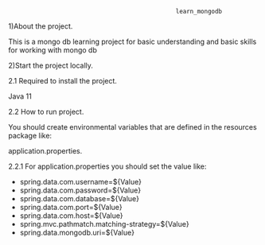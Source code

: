                                                    learn_mongodb
                                                             
1)About the project.

This is a mongo db learning project for basic understanding and basic skills for working with mongo db

2)Start the project locally.

2.1 Required to install the project.

Java 11

2.2 How to run project.

You should create environmental variables that are defined in the resources package like:

application.properties.

2.2.1 For application.properties you should set the value like:

* spring.data.com.username=${Value}
* spring.data.com.password=${Value}
* spring.data.com.database=${Value}
* spring.data.com.port=${Value}
* spring.data.com.host=${Value}
* spring.mvc.pathmatch.matching-strategy=${Value}
* spring.data.mongodb.uri=${Value}
